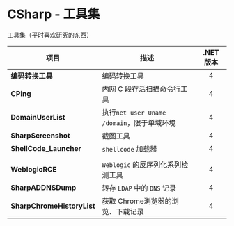 # CSharp - 工具集 

工具集（平时喜欢研究的东西）

| 项目                         | 描述                                | .NET 版本 |
| -------------------------- | --------------------------------- | :-----: |
| **编码转换工具**                 | 编码转换工具                            |    4    |
| **CPing**                  | 内网 C 段存活扫描命令行工具                   |    4    |
| **DomainUserList**         | 执行`net user Uname /domain`，限于单域环境 |    4    |
| **SharpScreenshot**        | 截图工具                              |    4    |
| **ShellCode_Launcher**     | `shellcode` 加载器                   |    4    |
|                            |                                   |         |
| **WeblogicRCE**            | `Weblogic` 的反序列化系列检测工具            |    4    |
| **SharpADDNSDump**         | 转存 `LDAP` 中的 `DNS` 记录             |    4    |
| **SharpChromeHistoryList** | 获取 Chrome浏览器的浏览、下载记录              |    4    |

